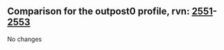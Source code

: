 ## Comparison for the outpost0 profile, rvn: [2551](https://github.com/PRO100KatYT/FortniteProfileRevisions/tree/main/profiles/outpost0/2551%20outpost0.json)-[2553](https://github.com/PRO100KatYT/FortniteProfileRevisions/tree/main/profiles/outpost0/2553%20outpost0.json)

No changes
